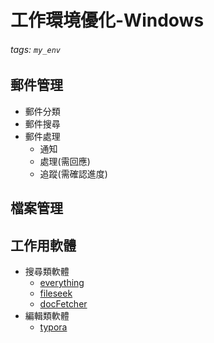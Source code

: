 # 工作環境優化-Windows

###### tags: `my_env`


## 郵件管理
* 郵件分類
* 郵件搜尋
* 郵件處理
  * 通知
  * 處理(需回應)
  * 追蹤(需確認進度) 

## 檔案管理



## 工作用軟體
* 搜尋類軟體
  * [everything](https://https://www.voidtools.com/)
  * [fileseek](https://www.fileseek.ca/)
  * [docFetcher](http://docfetcher.sourceforge.net/en/index.html)
* 編輯類軟體
  * [typora](https://typora.io)